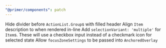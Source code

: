 ```yaml
---
"@primer/components": patch
---
```


Hide divider before `ActionList.Group`s with filled header
Align `Item` description to when rendered in-line
Add `selectionVariant: 'multiple'` for `Item`s.  These will use a checkbox input instead of a checkmark icon for selected state
Allow `focusZoneSettings` to be passed into `AnchoredOverlay`
